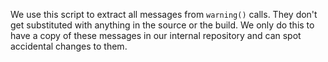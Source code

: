 We use this script to extract all messages from `warning()` calls. They don't get substituted with anything in the source or the build. We only do this to have a copy of these messages in our internal repository and can spot accidental changes to them.
